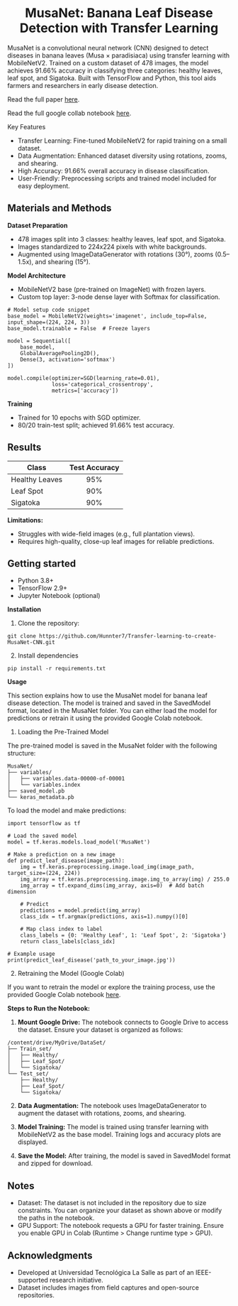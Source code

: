 <h1 align="center">MusaNet: Banana Leaf Disease Detection with Transfer Learning</h1>

MusaNet is a convolutional neural network (CNN) designed to detect diseases in banana leaves (Musa × paradisiaca) using transfer learning with MobileNetV2. Trained on a custom dataset of 478 images, the model achieves 91.66% accuracy in classifying three categories: healthy leaves, leaf spot, and Sigatoka. Built with TensorFlow and Python, this tool aids farmers and researchers in early disease detection.

<p>Read the full paper <a href="https://github.com/Hunnter7/Transfer-learning-to-create-MusaNet-CNN/blob/main/Transfer%20learning%20with%20convolutional%20neural%20networks%20for%20advanced%20image%20classification%20and%20detection%20of%20Musa%20%C3%97%20paradisiaca%20leaf%20disease.pdf" title="MusaNet Paper">here</a>.</p>

<p>Read the full google collab notebook <a href="https://github.com/Hunnter7/Transfer-learning-to-create-MusaNet-CNN/blob/main/Transfer_learning_to_create_MusaNet_CNN_model_.ipynb" title="MusaNet collab notebook">here</a>.</p>

Key Features
* Transfer Learning: Fine-tuned MobileNetV2 for rapid training on a small dataset.
* Data Augmentation: Enhanced dataset diversity using rotations, zooms, and shearing.
* High Accuracy: 91.66% overall accuracy in disease classification.
* User-Friendly: Preprocessing scripts and trained model included for easy deployment.

<h2>Materials and Methods</h2>

**Dataset Preparation**
* 478 images split into 3 classes: healthy leaves, leaf spot, and Sigatoka.
* Images standardized to 224x224 pixels with white backgrounds.
* Augmented using ImageDataGenerator with rotations (30°), zooms (0.5–1.5x), and shearing (15°).

**Model Architecture**
* MobileNetV2 base (pre-trained on ImageNet) with frozen layers.
* Custom top layer: 3-node dense layer with Softmax for classification.

```
# Model setup code snippet
base_model = MobileNetV2(weights='imagenet', include_top=False, input_shape=(224, 224, 3))
base_model.trainable = False  # Freeze layers

model = Sequential([
    base_model,
    GlobalAveragePooling2D(),
    Dense(3, activation='softmax')
])

model.compile(optimizer=SGD(learning_rate=0.01), 
              loss='categorical_crossentropy', 
              metrics=['accuracy'])
```

**Training**
* Trained for 10 epochs with SGD optimizer.
* 80/20 train-test split; achieved 91.66% test accuracy.

<h2>Results</h2>

| Class              | Test Accuracy  |
|--------------------|:--------------:|
| Healthy Leaves     | 95%            |
| Leaf Spot          | 90%            |
| Sigatoka           | 90%            |


**Limitations:**

* Struggles with wide-field images (e.g., full plantation views).
* Requires high-quality, close-up leaf images for reliable predictions.

<h2>Getting started</h2>

* Python 3.8+
* TensorFlow 2.9+
* Jupyter Notebook (optional)


**Installation**

1. Clone the repository:

```
git clone https://github.com/Hunnter7/Transfer-learning-to-create-MusaNet-CNN.git
```

2. Install dependencies

```
pip install -r requirements.txt
```

**Usage**

This section explains how to use the MusaNet model for banana leaf disease detection. The model is trained and saved in the SavedModel format, located in the MusaNet folder. You can either load the model for predictions or retrain it using the provided Google Colab notebook.

1. Loading the Pre-Trained Model

The pre-trained model is saved in the MusaNet folder with the following structure:

```
MusaNet/
├── variables/
│   ├── variables.data-00000-of-00001
│   └── variables.index
├── saved_model.pb
└── keras_metadata.pb
```

To load the model and make predictions:

```
import tensorflow as tf

# Load the saved model
model = tf.keras.models.load_model('MusaNet')

# Make a prediction on a new image
def predict_leaf_disease(image_path):
    img = tf.keras.preprocessing.image.load_img(image_path, target_size=(224, 224))
    img_array = tf.keras.preprocessing.image.img_to_array(img) / 255.0
    img_array = tf.expand_dims(img_array, axis=0)  # Add batch dimension

    # Predict
    predictions = model.predict(img_array)
    class_idx = tf.argmax(predictions, axis=1).numpy()[0]

    # Map class index to label
    class_labels = {0: 'Healthy Leaf', 1: 'Leaf Spot', 2: 'Sigatoka'}
    return class_labels[class_idx]

# Example usage
print(predict_leaf_disease('path_to_your_image.jpg'))
```

2. Retraining the Model (Google Colab)

If you want to retrain the model or explore the training process, use the provided Google Colab notebook <a href="https://github.com/Hunnter7/Transfer-learning-to-create-MusaNet-CNN/blob/main/Transfer_learning_to_create_MusaNet_CNN_model_.ipynb" title="MusaNet collab notebook">here</a>.</p>

**Steps to Run the Notebook:**

1. **Mount Google Drive:**
The notebook connects to Google Drive to access the dataset. Ensure your dataset is organized as follows:

```
/content/drive/MyDrive/DataSet/
├── Train_set/
│   ├── Healthy/
│   ├── Leaf_Spot/
│   └── Sigatoka/
└── Test_set/
    ├── Healthy/
    ├── Leaf_Spot/
    └── Sigatoka/
```

2. **Data Augmentation:**
The notebook uses ImageDataGenerator to augment the dataset with rotations, zooms, and shearing.

3. **Model Training:**
The model is trained using transfer learning with MobileNetV2 as the base model. Training logs and accuracy plots are displayed.

4. **Save the Model:**
After training, the model is saved in SavedModel format and zipped for download.

<h2>Notes</h2>

* Dataset: The dataset is not included in the repository due to size constraints. You can organize your dataset as shown above or modify the paths in the notebook.
* GPU Support: The notebook requests a GPU for faster training. Ensure you enable GPU in Colab (Runtime > Change runtime type > GPU).

<h2>Acknowledgments</h2>

* Developed at Universidad Tecnológica La Salle as part of an IEEE-supported research initiative.
* Dataset includes images from field captures and open-source repositories.
